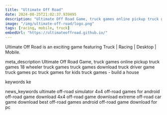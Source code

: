 ```yaml
---
title: "Ultimate Off Road"
date: 2024-08-25T21:02:37.939495
description: "Ultimate Off Road Game, truck games online pickup truck games 18 wheeler truck games truck games download truck driver game truck games pc truck games for kids truck games - build a house"
image: "/img/ultimate-off-road/logo.png"
tags: [racing, mobile, truck]
embedUrl: "https://ultimateoffroad.github.io/"
---
```


Ultimate Off Road is an exciting game featuring Truck | Racing | Desktop | Mobile.

meta_description
Ultimate Off Road Game, truck games online pickup truck games 18 wheeler truck games truck games download truck driver game truck games pc truck games for kids truck games - build a house


keywords
ke


news_keywords
ultimate off-road simulator 4x4 off-road games for android off-road game download 4x4 off-road game download extreme off-road car game download best off-road games android off-road game download for pc
